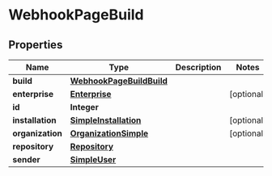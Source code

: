 

# WebhookPageBuild


## Properties

| Name | Type | Description | Notes |
|------------ | ------------- | ------------- | -------------|
|**build** | [**WebhookPageBuildBuild**](WebhookPageBuildBuild.md) |  |  |
|**enterprise** | [**Enterprise**](Enterprise.md) |  |  [optional] |
|**id** | **Integer** |  |  |
|**installation** | [**SimpleInstallation**](SimpleInstallation.md) |  |  [optional] |
|**organization** | [**OrganizationSimple**](OrganizationSimple.md) |  |  [optional] |
|**repository** | [**Repository**](Repository.md) |  |  |
|**sender** | [**SimpleUser**](SimpleUser.md) |  |  |



